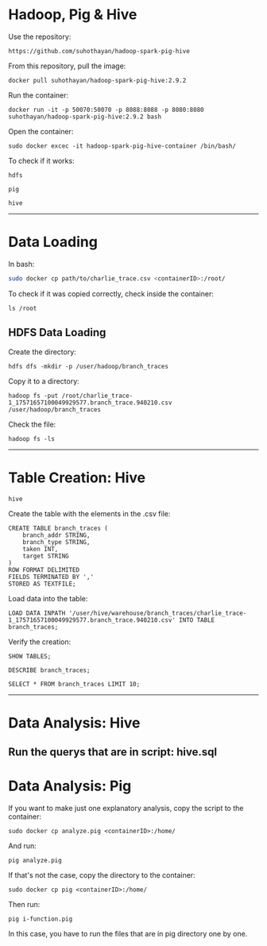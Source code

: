 # Hadoop, Pig & Hive
Use the repository:
```
https://github.com/suhothayan/hadoop-spark-pig-hive
```
From this repository, pull the image:
```shell
docker pull suhothayan/hadoop-spark-pig-hive:2.9.2
```
Run the container:
```shell
docker run -it -p 50070:50070 -p 8088:8088 -p 8080:8080 suhothayan/hadoop-spark-pig-hive:2.9.2 bash
```
Open the container:
```shell
sudo docker excec -it hadoop-spark-pig-hive-container /bin/bash/
```
To check if it works:
```
hdfs
```

```
pig
```

```
hive
```

---

# Data Loading
In bash:
```bash
sudo docker cp path/to/charlie_trace.csv <containerID>:/root/
```
To check if it was copied correctly, check inside the container:
```
ls /root
```
## HDFS Data Loading
Create the directory:
```shell
hdfs dfs -mkdir -p /user/hadoop/branch_traces
```
Copy it to a directory:
```shell
hadoop fs -put /root/charlie_trace-1_17571657100049929577.branch_trace.940210.csv /user/hadoop/branch_traces
```
Check the file:
```
hadoop fs -ls
```

---
# Table Creation: Hive
```
hive
```
Create the table with the elements in the .csv file:
```
CREATE TABLE branch_traces (
    branch_addr STRING,
    branch_type STRING,
    taken INT,
    target STRING
)
ROW FORMAT DELIMITED
FIELDS TERMINATED BY ','
STORED AS TEXTFILE;
```
Load data into the table:
```
LOAD DATA INPATH '/user/hive/warehouse/branch_traces/charlie_trace-1_17571657100049929577.branch_trace.940210.csv' INTO TABLE branch_traces;

```
Verify the creation:
```
SHOW TABLES;
```

```
DESCRIBE branch_traces;
```

```
SELECT * FROM branch_traces LIMIT 10;
```
---
# Data Analysis: Hive
Run the querys that are in script: hive.sql
---

# Data Analysis: Pig
If you want to make just one explanatory analysis, copy the script to the container:
```
sudo docker cp analyze.pig <containerID>:/home/
```
And run:
```
pig analyze.pig
```
If that's not the case, copy the directory to the container:
```
sudo docker cp pig <containerID>:/home/
```
Then run:
```
pig i-function.pig
```
In this case, you have to run the files that are in pig directory one by one.
